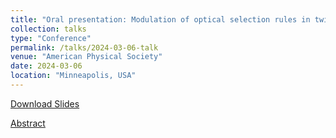 ```yaml
---
title: "Oral presentation: Modulation of optical selection rules in twisted transition metal dichalcogenide heterobilayer."
collection: talks
type: "Conference"
permalink: /talks/2024-03-06-talk
venue: "American Physical Society"
date: 2024-03-06
location: "Minneapolis, USA"
---
```


[Download Slides](http://i-wli.github.io/files/slides_aps_24.03.pdf)

[Abstract](https://meetings.aps.org/Meeting/MAR24/Session/N03.11)
